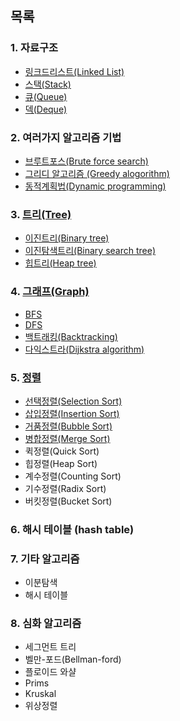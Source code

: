 ## 목록
### 1. 자료구조
- [링크드리스트(Linked List)](./data_structure/링크드리스트.md)
- [스택(Stack)](./data_structure/스택.md)
- [큐(Queue)](./data_structure/큐.md)
- [덱(Deque)](./data_structure/덱.md)

### 2. 여러가지 알고리즘 기법
- [브루트포스(Brute force search)](./basic_algorithm/brute_force.md)
- [그리디 알고리즘 (Greedy alogorithm)](./basic_algorithm/greedy.md)
- [동적계획법(Dynamic programming)](./basic_algorithm/dp.md)

### 3. [트리(Tree)](./tree/트리.md)
- [이진트리(Binary tree)](./tree/이진트리.md)
- [이진탐색트리(Binary search tree)](./tree/이진탐색트리.md)
- [힙트리(Heap tree)](./tree/힙트리.md)


### 4. [그래프(Graph)](./graph/그래프.md)
- [BFS](./graph/BFS.md)
- [DFS](./graph/DFS.md)
- [백트래킹(Backtracking)](./graph/백트래킹.md)
- [다익스트라(Dijkstra algorithm)](./graph/다익스트라.md)

### 5. [정렬](./sort/정렬.md)
- [선택정렬(Selection Sort)](./sort/선택정렬.md)
- [삽입정렬(Insertion Sort)](./sort/삽입정렬.md)
- [거품정렬(Bubble Sort)](./sort/거품정렬.md)
- [병합정렬(Merge Sort)](./sort/병합정렬.md)
- 퀵정렬(Quick Sort)
- 힙정렬(Heap Sort)
- 계수정렬(Counting Sort)
- 기수정렬(Radix Sort)
- 버킷정렬(Bucket Sort)

### 6. 해시 테이블 (hash table)

### 7. 기타 알고리즘
- 이분탐색
- 해시 테이블

### 8. 심화 알고리즘
- 세그먼트 트리
- 벨만-포드(Bellman-ford)
- 플로이드 와샬
- Prims
- Kruskal
- 위상정렬
